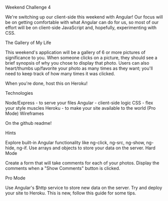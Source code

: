 Weekend Challenge 4

We're switching up our client-side this weekend with Angular! Our focus will be on getting comfortable with what Angular can do for us, so most of our effort will be on client-side JavaScript and, hopefully, experimenting with CSS.

The Gallery of My Life

This weekend's application will be a gallery of 6 or more pictures of significance to you. When someone clicks on a picture, they should see a brief synopsis of why you chose to display that photo. Users can also heart/thumbs up/favorite your photo as many times as they want; you'll need to keep track of how many times it was clicked.

When you're done, host this on Heroku!

Technologies

Node/Express - to serve your files
Angular - client-side logic
CSS - flex your style muscles
Heroku - to make your site available to the world (Pro Mode)
Wireframes

On the github readme!

Hints

Explore built-in Angular functionality like ng-click, ng-src, ng-show, ng-hide, ng-if.
Use arrays and objects to store your data on the server.
Hard Mode

Create a form that will take comments for each of your photos. Display the comments when a "Show Comments" button is clicked.

Pro Mode

Use Angular's $http service to store new data on the server. Try and deploy your site to Heroku. This is new, follow this guide for some tips.